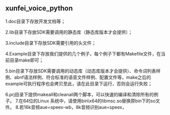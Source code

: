 ## xunfei_voice_python

1.doc目录下存放开发文档等；

2.lib目录下存放SDK需要调用的静态库（静态库版本才会提供）；

3.include目录下存放SDK需要引用的头文件；

4.Example目录下存放我们提供的几个例子，每个例子下都有Makefile文件，在当前目录make即可；

5.bin目录下存放SDK需要调用的动态库（动态库版本才会提供）、命令词列表样例、abnf语法样例、符合标准的语音文件样例、配置文件等，make之后的example可执行程序也会拷贝至此，请在此目录下运行，否则会运行失败；

6.prj目录下提供makeall和cleanall两个脚本，可以快速的编译和清除所有的例子。
7.在64位的Linux 系统中，请使用bin\x64的libmsc.so替换原bin下的so文件。
8.若16k音频aue=speex-wb，8k音频识别aue=speex，